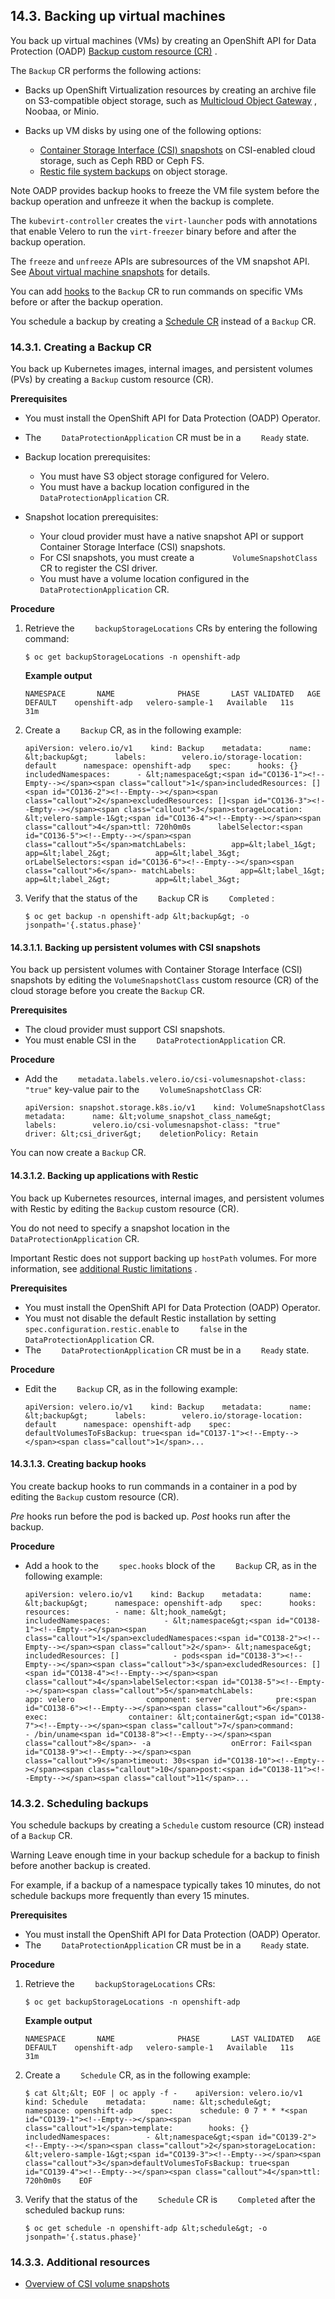 ## 14.3. Backing up virtual machines




You back up virtual machines (VMs) by creating an OpenShift API for Data Protection (OADP) [Backup custom resource (CR)](https://access.redhat.com/documentation/en-us/openshift_container_platform/4.11/html-single/virtualization/#oadp-creating-backup-cr_virt-backing-up-vms) .

The `Backup` CR performs the following actions:

- Backs up OpenShift Virtualization resources by creating an archive file on S3-compatible object storage, such as [Multicloud Object Gateway](https://access.redhat.com/documentation/en-us/openshift_container_platform/4.11/html-single/backup_and_restore/#installing-oadp-mcg) , Noobaa, or Minio.
- Backs up VM disks by using one of the following options:
    
    
    -  [Container Storage Interface (CSI) snapshots](https://access.redhat.com/documentation/en-us/openshift_container_platform/4.11/html-single/virtualization/#oadp-backing-up-pvs-csi_virt-backing-up-vms) on CSI-enabled cloud storage, such as Ceph RBD or Ceph FS.
    -  [Restic file system backups](https://access.redhat.com/documentation/en-us/openshift_container_platform/4.11/html-single/virtualization/#oadp-backing-up-applications-restic_virt-backing-up-vms) on object storage.
    


Note
OADP provides backup hooks to freeze the VM file system before the backup operation and unfreeze it when the backup is complete.

The `kubevirt-controller` creates the `virt-launcher` pods with annotations that enable Velero to run the `virt-freezer` binary before and after the backup operation.

The `freeze` and `unfreeze` APIs are subresources of the VM snapshot API. See [About virtual machine snapshots](https://access.redhat.com/documentation/en-us/openshift_container_platform/4.11/html-single/virtualization/#virt-about-vm-snapshots_virt-managing-vm-snapshots) for details.



You can add [hooks](https://access.redhat.com/documentation/en-us/openshift_container_platform/4.11/html-single/virtualization/#oadp-creating-backup-hooks_virt-backing-up-vms) to the `Backup` CR to run commands on specific VMs before or after the backup operation.

You schedule a backup by creating a [Schedule CR](https://access.redhat.com/documentation/en-us/openshift_container_platform/4.11/html-single/virtualization/#oadp-scheduling-backups_virt-backing-up-vms) instead of a `Backup` CR.

### 14.3.1. Creating a Backup CR




You back up Kubernetes images, internal images, and persistent volumes (PVs) by creating a `Backup` custom resource (CR).

 **Prerequisites** 

- You must install the OpenShift API for Data Protection (OADP) Operator.
- The `    DataProtectionApplication` CR must be in a `    Ready` state.
- Backup location prerequisites:
    
    
    - You must have S3 object storage configured for Velero.
    - You must have a backup location configured in the `        DataProtectionApplication` CR.
    
- Snapshot location prerequisites:
    
    
    - Your cloud provider must have a native snapshot API or support Container Storage Interface (CSI) snapshots.
    - For CSI snapshots, you must create a `        VolumeSnapshotClass` CR to register the CSI driver.
    - You must have a volume location configured in the `        DataProtectionApplication` CR.
    


 **Procedure** 

1. Retrieve the `    backupStorageLocations` CRs by entering the following command:
    
    
    ```
    $ oc get backupStorageLocations -n openshift-adp
    ```
    
     **Example output** 
    
    
    ```
    NAMESPACE       NAME              PHASE       LAST VALIDATED   AGE   DEFAULT    openshift-adp   velero-sample-1   Available   11s              31m
    ```
    
    
    
1. Create a `    Backup` CR, as in the following example:
    
    
    ```
    apiVersion: velero.io/v1    kind: Backup    metadata:      name: &lt;backup&gt;      labels:        velero.io/storage-location: default      namespace: openshift-adp    spec:      hooks: {}      includedNamespaces:      - &lt;namespace&gt;<span id="CO136-1"><!--Empty--></span><span class="callout">1</span>includedResources: []<span id="CO136-2"><!--Empty--></span><span class="callout">2</span>excludedResources: []<span id="CO136-3"><!--Empty--></span><span class="callout">3</span>storageLocation: &lt;velero-sample-1&gt;<span id="CO136-4"><!--Empty--></span><span class="callout">4</span>ttl: 720h0m0s      labelSelector:<span id="CO136-5"><!--Empty--></span><span class="callout">5</span>matchLabels:          app=&lt;label_1&gt;          app=&lt;label_2&gt;          app=&lt;label_3&gt;      orLabelSelectors:<span id="CO136-6"><!--Empty--></span><span class="callout">6</span>- matchLabels:          app=&lt;label_1&gt;          app=&lt;label_2&gt;          app=&lt;label_3&gt;
    ```
    
    
1. Verify that the status of the `    Backup` CR is `    Completed` :
    
    
    ```
    $ oc get backup -n openshift-adp &lt;backup&gt; -o jsonpath='{.status.phase}'
    ```
    
    


#### 14.3.1.1. Backing up persistent volumes with CSI snapshots




You back up persistent volumes with Container Storage Interface (CSI) snapshots by editing the `VolumeSnapshotClass` custom resource (CR) of the cloud storage before you create the `Backup` CR.

 **Prerequisites** 

- The cloud provider must support CSI snapshots.
- You must enable CSI in the `    DataProtectionApplication` CR.


 **Procedure** 

- Add the `    metadata.labels.velero.io/csi-volumesnapshot-class: "true"` key-value pair to the `    VolumeSnapshotClass` CR:
    
    
    ```
    apiVersion: snapshot.storage.k8s.io/v1    kind: VolumeSnapshotClass    metadata:      name: &lt;volume_snapshot_class_name&gt;      labels:        velero.io/csi-volumesnapshot-class: "true"    driver: &lt;csi_driver&gt;    deletionPolicy: Retain
    ```
    
    


You can now create a `Backup` CR.

#### 14.3.1.2. Backing up applications with Restic




You back up Kubernetes resources, internal images, and persistent volumes with Restic by editing the `Backup` custom resource (CR).

You do not need to specify a snapshot location in the `DataProtectionApplication` CR.

Important
Restic does not support backing up `hostPath` volumes. For more information, see [additional Rustic limitations](https://velero.io/docs/v1.11/restic/#limitations) .



 **Prerequisites** 

- You must install the OpenShift API for Data Protection (OADP) Operator.
- You must not disable the default Restic installation by setting `    spec.configuration.restic.enable` to `    false` in the `    DataProtectionApplication` CR.
- The `    DataProtectionApplication` CR must be in a `    Ready` state.


 **Procedure** 

- Edit the `    Backup` CR, as in the following example:
    
    
    ```
    apiVersion: velero.io/v1    kind: Backup    metadata:      name: &lt;backup&gt;      labels:        velero.io/storage-location: default      namespace: openshift-adp    spec:      defaultVolumesToFsBackup: true<span id="CO137-1"><!--Empty--></span><span class="callout">1</span>...
    ```
    
    


#### 14.3.1.3. Creating backup hooks




You create backup hooks to run commands in a container in a pod by editing the `Backup` custom resource (CR).

 _Pre_ hooks run before the pod is backed up. _Post_ hooks run after the backup.

 **Procedure** 

- Add a hook to the `    spec.hooks` block of the `    Backup` CR, as in the following example:
    
    
    ```
    apiVersion: velero.io/v1    kind: Backup    metadata:      name: &lt;backup&gt;      namespace: openshift-adp    spec:      hooks:        resources:          - name: &lt;hook_name&gt;            includedNamespaces:            - &lt;namespace&gt;<span id="CO138-1"><!--Empty--></span><span class="callout">1</span>excludedNamespaces:<span id="CO138-2"><!--Empty--></span><span class="callout">2</span>- &lt;namespace&gt;            includedResources: []            - pods<span id="CO138-3"><!--Empty--></span><span class="callout">3</span>excludedResources: []<span id="CO138-4"><!--Empty--></span><span class="callout">4</span>labelSelector:<span id="CO138-5"><!--Empty--></span><span class="callout">5</span>matchLabels:                app: velero                component: server            pre:<span id="CO138-6"><!--Empty--></span><span class="callout">6</span>- exec:                  container: &lt;container&gt;<span id="CO138-7"><!--Empty--></span><span class="callout">7</span>command:                  - /bin/uname<span id="CO138-8"><!--Empty--></span><span class="callout">8</span>- -a                  onError: Fail<span id="CO138-9"><!--Empty--></span><span class="callout">9</span>timeout: 30s<span id="CO138-10"><!--Empty--></span><span class="callout">10</span>post:<span id="CO138-11"><!--Empty--></span><span class="callout">11</span>...
    ```
    
    


### 14.3.2. Scheduling backups




You schedule backups by creating a `Schedule` custom resource (CR) instead of a `Backup` CR.

Warning
Leave enough time in your backup schedule for a backup to finish before another backup is created.

For example, if a backup of a namespace typically takes 10 minutes, do not schedule backups more frequently than every 15 minutes.



 **Prerequisites** 

- You must install the OpenShift API for Data Protection (OADP) Operator.
- The `    DataProtectionApplication` CR must be in a `    Ready` state.


 **Procedure** 

1. Retrieve the `    backupStorageLocations` CRs:
    
    
    ```
    $ oc get backupStorageLocations -n openshift-adp
    ```
    
     **Example output** 
    
    
    ```
    NAMESPACE       NAME              PHASE       LAST VALIDATED   AGE   DEFAULT    openshift-adp   velero-sample-1   Available   11s              31m
    ```
    
    
    
1. Create a `    Schedule` CR, as in the following example:
    
    
    ```
    $ cat &lt;&lt; EOF | oc apply -f -    apiVersion: velero.io/v1    kind: Schedule    metadata:      name: &lt;schedule&gt;      namespace: openshift-adp    spec:      schedule: 0 7 * * *<span id="CO139-1"><!--Empty--></span><span class="callout">1</span>template:        hooks: {}        includedNamespaces:        - &lt;namespace&gt;<span id="CO139-2"><!--Empty--></span><span class="callout">2</span>storageLocation: &lt;velero-sample-1&gt;<span id="CO139-3"><!--Empty--></span><span class="callout">3</span>defaultVolumesToFsBackup: true<span id="CO139-4"><!--Empty--></span><span class="callout">4</span>ttl: 720h0m0s    EOF
    ```
    
    
1. Verify that the status of the `    Schedule` CR is `    Completed` after the scheduled backup runs:
    
    
    ```
    $ oc get schedule -n openshift-adp &lt;schedule&gt; -o jsonpath='{.status.phase}'
    ```
    
    


### 14.3.3. Additional resources




-  [Overview of CSI volume snapshots](https://access.redhat.com/documentation/en-us/openshift_container_platform/4.11/html-single/storage/#persistent-storage-csi-snapshots-overview_persistent-storage-csi-snapshots) 


